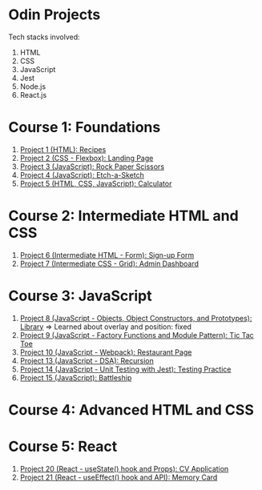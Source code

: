 # Odin Projects

Tech stacks involved:

1. HTML
2. CSS
3. JavaScript
4. Jest
5. Node.js
6. React.js

# Course 1: Foundations

1. [Project 1 (HTML): Recipes](https://github.com/zongqiooi/odin-projects/tree/main/odin-recipes)
2. [Project 2 (CSS - Flexbox): Landing Page](https://github.com/zongqiooi/odin-projects/tree/main/odin-landing-page)
3. [Project 3 (JavaScript): Rock Paper Scissors](https://github.com/zongqiooi/odin-projects/tree/main/odin-rock-paper-scissors)
4. [Project 4 (JavaScript): Etch-a-Sketch](https://github.com/zongqiooi/odin-projects/tree/main/odin-etch-a-sketch)
5. [Project 5 (HTML, CSS, JavaScript): Calculator](https://github.com/zongqiooi/odin-projects/tree/main/odin-calculator)

# Course 2: Intermediate HTML and CSS

1. [Project 6 (Intermediate HTML - Form): Sign-up Form](https://github.com/zongqiooi/odin-projects/tree/main/odin-sign-up-form)
2. [Project 7 (Intermediate CSS - Grid): Admin Dashboard](https://github.com/zongqiooi/odin-projects/tree/main/odin-admin-dashboard)

# Course 3: JavaScript

1. [Project 8 (JavaScript - Objects, Object Constructors, and Prototypes): Library](https://github.com/zongqiooi/odin-projects/tree/main/odin-library) => Learned about overlay and position: fixed
2. [Project 9 (JavaScript - Factory Functions and Module Pattern): Tic Tac Toe](https://github.com/zongqiooi/odin-projects/tree/main/odin-tic-tac-toe)
3. [Project 10 (JavaScript - Webpack): Restaurant Page](https://github.com/zongqiooi/odin-projects/tree/main/odin-restaurant-page)
4. [Project 13 (JavaScript - DSA): Recursion](https://github.com/zongqiooi/odin-projects/tree/main/odin-recursion)
5. [Project 14 (JavaScript - Unit Testing with Jest): Testing Practice](https://github.com/zongqiooi/odin-projects/tree/main/odin-testing-practice)
6. [Project 15 (JavaScript): Battleship](https://github.com/zongqiooi/odin-projects/tree/main/odin-battleship)

# Course 4: Advanced HTML and CSS

# Course 5: React

1. [Project 20 (React - useState() hook and Props): CV Application](https://github.com/zongqiooi/odin-projects/tree/main/odin-CV-application)
2. [Project 21 (React - useEffect() hook and API): Memory Card](https://github.com/zongqiooi/odin-projects/tree/main/odin-memory-card)
